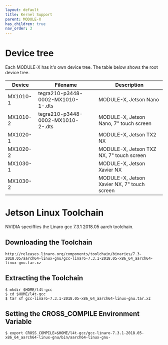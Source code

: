 ```yaml
---
layout: default
title: Kernel Support
parent: MODULE-X
has_children: true
nav_order: 3
---
```



# Device tree

Each MODULE-X has it's own device tree. The table below shows the root device tree.



| Device   | Filename                               | Description                            |
|----------|----------------------------------------|----------------------------------------|
| MX1010-1 | tegra210-p3448-0002-MX1010-1-<ver>.dts | MODULE-X, Jetson Nano                  |
| MX1010-2 | tegra210-p3448-0002-MX1010-2-<ver>.dts | MODULE-X, Jetson Nano, 7" touch screen |
| MX1020-1 |  | MODULE-X, Jetson TX2 NX |
| MX1020-2 |  | MODULE-X, Jetson TXZ NX, 7" touch screen |
| MX1030-1 |  | MODULE-X, Jetson Xavier NX |
| MX1030-2 |  | MODULE-X, Jetson Xavier NX, 7" touch screen|




# Jetson Linux Toolchain

NVIDIA speciffies the Linaro gcc 7.3.1 2018.05 aarch toolchain.

## Downloading the Toolchain

```shell
http://releases.linaro.org/components/toolchain/binaries/7.3-2018.05/aarch64-linux-gnu/gcc-linaro-7.3.1-2018.05-x86_64_aarch64-linux-gnu.tar.xz
```

## Extracting the Toolchain

```shell
$ mkdir $HOME/l4t-gcc
$ cd $HOME/l4t-gcc
$ tar xf gcc-linaro-7.3.1-2018.05-x86_64_aarch64-linux-gnu.tar.xz
```

## Setting the CROSS_COMPILE Environment Variable

```shell
$ export CROSS_COMPILE=$HOME/l4t-gcc/gcc-linaro-7.3.1-2018.05-x86_64_aarch64-linux-gnu/bin/aarch64-linux-gnu-
```